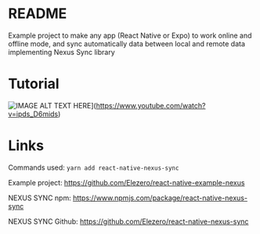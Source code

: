 # README

Example project to make any app (React Native or Expo) to work online and offline mode, and sync automatically data between local and remote data implementing Nexus Sync library

# Tutorial

![IMAGE ALT TEXT HERE](https://img.youtube.com/vi/ipds_D6mids/0.jpg)](https://www.youtube.com/watch?v=ipds_D6mids)

# Links

Commands used:
`yarn add react-native-nexus-sync`

Example project:
https://github.com/Elezero/react-native-example-nexus

NEXUS SYNC npm:
https://www.npmjs.com/package/react-native-nexus-sync

NEXUS SYNC Github:
https://github.com/Elezero/react-native-nexus-sync
